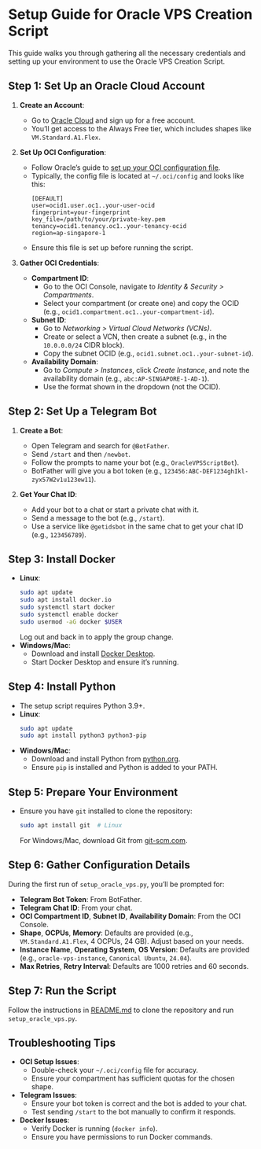 # Setup Guide for Oracle VPS Creation Script

This guide walks you through gathering all the necessary credentials and setting up your environment to use the Oracle VPS Creation Script.

## Step 1: Set Up an Oracle Cloud Account
1. **Create an Account**:
   - Go to [Oracle Cloud](https://www.oracle.com/cloud/) and sign up for a free account.
   - You’ll get access to the Always Free tier, which includes shapes like `VM.Standard.A1.Flex`.

2. **Set Up OCI Configuration**:
   - Follow Oracle’s guide to [set up your OCI configuration file](https://docs.oracle.com/en-us/iaas/Content/API/Concepts/sdkconfig.htm).
   - Typically, the config file is located at `~/.oci/config` and looks like this:
     ```
     [DEFAULT]
     user=ocid1.user.oc1..your-user-ocid
     fingerprint=your-fingerprint
     key_file=/path/to/your/private-key.pem
     tenancy=ocid1.tenancy.oc1..your-tenancy-ocid
     region=ap-singapore-1
     ```
   - Ensure this file is set up before running the script.

3. **Gather OCI Credentials**:
   - **Compartment ID**:
     - Go to the OCI Console, navigate to *Identity & Security > Compartments*.
     - Select your compartment (or create one) and copy the OCID (e.g., `ocid1.compartment.oc1..your-compartment-id`).
   - **Subnet ID**:
     - Go to *Networking > Virtual Cloud Networks (VCNs)*.
     - Create or select a VCN, then create a subnet (e.g., in the `10.0.0.0/24` CIDR block).
     - Copy the subnet OCID (e.g., `ocid1.subnet.oc1..your-subnet-id`).
   - **Availability Domain**:
     - Go to *Compute > Instances*, click *Create Instance*, and note the availability domain (e.g., `abc:AP-SINGAPORE-1-AD-1`).
     - Use the format shown in the dropdown (not the OCID).

## Step 2: Set Up a Telegram Bot
1. **Create a Bot**:
   - Open Telegram and search for `@BotFather`.
   - Send `/start` and then `/newbot`.
   - Follow the prompts to name your bot (e.g., `OracleVPSScriptBot`).
   - BotFather will give you a bot token (e.g., `123456:ABC-DEF1234ghIkl-zyx57W2v1u123ew11`).

2. **Get Your Chat ID**:
   - Add your bot to a chat or start a private chat with it.
   - Send a message to the bot (e.g., `/start`).
   - Use a service like `@getidsbot` in the same chat to get your chat ID (e.g., `123456789`).

## Step 3: Install Docker
- **Linux**:
  ```bash
  sudo apt update
  sudo apt install docker.io
  sudo systemctl start docker
  sudo systemctl enable docker
  sudo usermod -aG docker $USER
  ```
  Log out and back in to apply the group change.
- **Windows/Mac**:
  - Download and install [Docker Desktop](https://www.docker.com/products/docker-desktop).
  - Start Docker Desktop and ensure it’s running.

## Step 4: Install Python
- The setup script requires Python 3.9+.
- **Linux**:
  ```bash
  sudo apt update
  sudo apt install python3 python3-pip
  ```
- **Windows/Mac**:
  - Download and install Python from [python.org](https://www.python.org/downloads/).
  - Ensure `pip` is installed and Python is added to your PATH.

## Step 5: Prepare Your Environment
- Ensure you have `git` installed to clone the repository:
  ```bash
  sudo apt install git  # Linux
  ```
  For Windows/Mac, download Git from [git-scm.com](https://git-scm.com/downloads).

## Step 6: Gather Configuration Details
During the first run of `setup_oracle_vps.py`, you’ll be prompted for:
- **Telegram Bot Token**: From BotFather.
- **Telegram Chat ID**: From your chat.
- **OCI Compartment ID**, **Subnet ID**, **Availability Domain**: From the OCI Console.
- **Shape**, **OCPUs**, **Memory**: Defaults are provided (e.g., `VM.Standard.A1.Flex`, 4 OCPUs, 24 GB). Adjust based on your needs.
- **Instance Name**, **Operating System**, **OS Version**: Defaults are provided (e.g., `oracle-vps-instance`, `Canonical Ubuntu`, `24.04`).
- **Max Retries**, **Retry Interval**: Defaults are 1000 retries and 60 seconds.

## Step 7: Run the Script
Follow the instructions in [README.md](README.md) to clone the repository and run `setup_oracle_vps.py`.

## Troubleshooting Tips
- **OCI Setup Issues**:
  - Double-check your `~/.oci/config` file for accuracy.
  - Ensure your compartment has sufficient quotas for the chosen shape.
- **Telegram Issues**:
  - Ensure your bot token is correct and the bot is added to your chat.
  - Test sending `/start` to the bot manually to confirm it responds.
- **Docker Issues**:
  - Verify Docker is running (`docker info`).
  - Ensure you have permissions to run Docker commands.